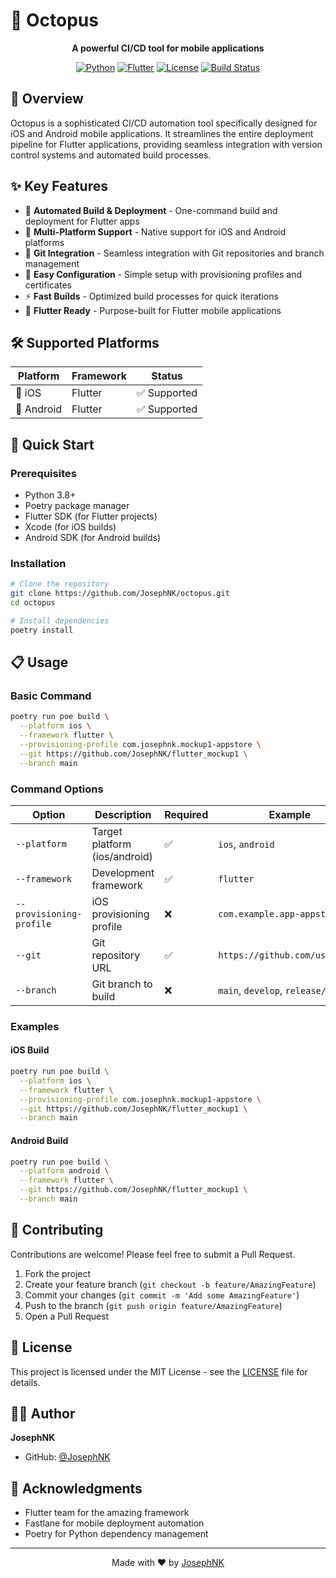 # 🐙 Octopus

<div align="center">

**A powerful CI/CD tool for mobile applications**

[![Python](https://img.shields.io/badge/python-3.8+-blue.svg)](https://www.python.org/downloads/)
[![Flutter](https://img.shields.io/badge/flutter-supported-blue.svg)](https://flutter.dev/)
[![License](https://img.shields.io/badge/license-MIT-green.svg)](LICENSE)
[![Build Status](https://img.shields.io/badge/build-passing-brightgreen.svg)](https://github.com/JosephNK/octopus)

</div>

## 📖 Overview

Octopus is a sophisticated CI/CD automation tool specifically designed for iOS and Android mobile applications. It streamlines the entire deployment pipeline for Flutter applications, providing seamless integration with version control systems and automated build processes.

## ✨ Key Features

- 🚀 **Automated Build & Deployment** - One-command build and deployment for Flutter apps
- 🎯 **Multi-Platform Support** - Native support for iOS and Android platforms
- 🔄 **Git Integration** - Seamless integration with Git repositories and branch management
- 🔧 **Easy Configuration** - Simple setup with provisioning profiles and certificates
- ⚡ **Fast Builds** - Optimized build processes for quick iterations
- 📱 **Flutter Ready** - Purpose-built for Flutter mobile applications

## 🛠 Supported Platforms

| Platform | Framework | Status |
|----------|-----------|--------|
| 📱 iOS | Flutter | ✅ Supported |
| 🤖 Android | Flutter | ✅ Supported |

## 🚀 Quick Start

### Prerequisites

- Python 3.8+
- Poetry package manager
- Flutter SDK (for Flutter projects)
- Xcode (for iOS builds)
- Android SDK (for Android builds)

### Installation

```bash
# Clone the repository
git clone https://github.com/JosephNK/octopus.git
cd octopus

# Install dependencies
poetry install
```

## 📋 Usage

### Basic Command

```bash
poetry run poe build \
  --platform ios \
  --framework flutter \
  --provisioning-profile com.josephnk.mockup1-appstore \
  --git https://github.com/JosephNK/flutter_mockup1 \
  --branch main
```

### Command Options

| Option | Description | Required | Example |
|--------|-------------|----------|---------|
| `--platform` | Target platform (ios/android) | ✅ | `ios`, `android` |
| `--framework` | Development framework | ✅ | `flutter` |
| `--provisioning-profile` | iOS provisioning profile | ❌ | `com.example.app-appstore` |
| `--git` | Git repository URL | ✅ | `https://github.com/user/repo` |
| `--branch` | Git branch to build | ❌ | `main`, `develop`, `release/1.0` |

### Examples

#### iOS Build
```bash
poetry run poe build \
  --platform ios \
  --framework flutter \
  --provisioning-profile com.josephnk.mockup1-appstore \
  --git https://github.com/JosephNK/flutter_mockup1 \
  --branch main
```

#### Android Build
```bash
poetry run poe build \
  --platform android \
  --framework flutter \
  --git https://github.com/JosephNK/flutter_mockup1 \
  --branch main
```

## 🤝 Contributing

Contributions are welcome! Please feel free to submit a Pull Request.

1. Fork the project
2. Create your feature branch (`git checkout -b feature/AmazingFeature`)
3. Commit your changes (`git commit -m 'Add some AmazingFeature'`)
4. Push to the branch (`git push origin feature/AmazingFeature`)
5. Open a Pull Request

## 📄 License

This project is licensed under the MIT License - see the [LICENSE](LICENSE) file for details.

## 👨‍💻 Author

**JosephNK**
- GitHub: [@JosephNK](https://github.com/JosephNK)

## 🙏 Acknowledgments

- Flutter team for the amazing framework
- Fastlane for mobile deployment automation
- Poetry for Python dependency management

---

<div align="center">

Made with ❤️ by [JosephNK](https://github.com/JosephNK)

</div>